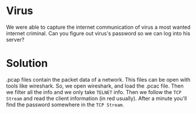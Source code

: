# Virus
We were able to capture the internet communication of virus a most wanted internet criminal. Can you figure out virus's password so we can log into his server?

# Solution
.pcap files contain the packet data of a network. This files can be open with tools like wireshark. So, we open wireshark, and load the .pcac file. Then we filter all the info and we only take `TELNET` info. Then we follow the `TCP Stream` and read the client information (in red usually). After a minute you'll find the password somewhere in the `TCP Stream`.
